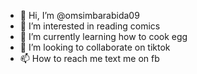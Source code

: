 - 👋 Hi, I’m @omsimbarabida09
- 👀 I’m interested in reading comics
- 🌱 I’m currently learning how to cook egg
- 💞️ I’m looking to collaborate on tiktok
- 📫 How to reach me text me on fb

<!iloveu
omsimbarabida09/omsimbarabida09 is a ✨ special ✨ repository because its `README.md` (this file) appears on your GitHub profile.
You can click the Preview link to take a look at your changes.
--->
